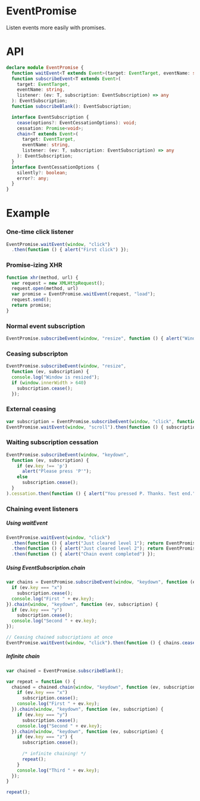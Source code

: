 EventPromise
============

Listen events more easily with promises.

# API

```typescript
declare module EventPromise {
  function waitEvent<T extends Event>(target: EventTarget, eventName: string): Promise<T>;
  function subscribeEvent<T extends Event>(
    target: EventTarget,
    eventName: string,
    listener: (ev: T, subscription: EventSubscription) => any
  ): EventSubscription;
  function subscribeBlank(): EventSubscription;

  interface EventSubscription {
    cease(options?: EventCessationOptions): void;
    cessation: Promise<void>;
    chain<T extends Event>(
      target: EventTarget,
      eventName: string,
      listener: (ev: T, subscription: EventSubscription) => any
    ): EventSubscription;
  }
  interface EventCessationOptions {
    silently?: boolean;
    error?: any;
  }
}


```

# Example

### One-time click listener

```javascript
EventPromise.waitEvent(window, "click")
  .then(function () { alert("First click") });
```

### Promise-izing XHR

```javascript
function xhr(method, url) {
  var request = new XMLHttpRequest();
  request.open(method, url)
  var promise = EventPromise.waitEvent(request, "load");
  request.send();
  return promise;
}
```

### Normal event subscription

```javascript
EventPromise.subscribeEvent(window, "resize", function () { alert("Window is resized") });
```

### Ceasing subscripton

```javascript
EventPromise.subscribeEvent(window, "resize",
  function (ev, subscription) {
  console.log("Window is resized");
  if (window.innerWidth > 640)
    subscription.cease();
  });
```

### External ceasing

```javascript
var subscription = EventPromise.subscribeEvent(window, "click", function () { alert("Clicked") });
EventPromise.waitEvent(window, "scroll").then(function () { subscription.cease() });
```

### Waiting subscription cessation

```javascript
EventPromise.subscribeEvent(window, "keydown",
  function (ev, subscription) {
    if (ev.key !== 'p')
      alert("Please press 'P'");
    else
      subscription.cease();
  }
).cessation.then(function () { alert("You pressed P. Thanks. Test end.") });
```

### Chaining event listeners

##### Using waitEvent

```javascript
EventPromise.waitEvent(window, "click")
  .then(function () { alert("Just cleared level 1"); return EventPromise.waitEvent(window, "keydown") })
  .then(function () { alert("Just cleared level 2"); return EventPromise.waitEvent(window, "scroll") })
  .then(function () { alert("Chain event completed") });
```

##### Using EventSubscription.chain

```javascript
var chains = EventPromise.subscribeEvent(window, "keydown", function (ev, subscription) {
  if (ev.key === "x")
    subscription.cease();
  console.log("First " + ev.key);
}).chain(window, "keydown", function (ev, subscription) {
  if (ev.key === "y")
    subscription.cease();
  console.log("Second " + ev.key);
});

// Ceasing chained subscriptions at once
EventPromise.waitEvent(window, "click").then(function () { chains.cease() });
```

##### Infinite chain

```javascript
var chained = EventPromise.subscribeBlank();

var repeat = function () {
  chained = chained.chain(window, "keydown", function (ev, subscription) {
    if (ev.key === "x")
      subscription.cease();
    console.log("First " + ev.key);
  }).chain(window, "keydown", function (ev, subscription) {
    if (ev.key === "y")
      subscription.cease();
    console.log("Second " + ev.key);
  }).chain(window, "keydown", function (ev, subscription) {
    if (ev.key === "z") {
      subscription.cease();
      
      /* infinite chaining! */
      repeat();
    }
    console.log("Third " + ev.key);
  });
}

repeat();
```
